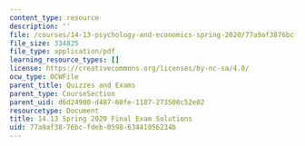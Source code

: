 ```yaml
---
content_type: resource
description: ''
file: /courses/14-13-psychology-and-economics-spring-2020/77a9af3876bcfdeb059863441056234b_MIT14-13s20_final_sol.pdf
file_size: 334825
file_type: application/pdf
learning_resource_types: []
license: https://creativecommons.org/licenses/by-nc-sa/4.0/
ocw_type: OCWFile
parent_title: Quizzes and Exams
parent_type: CourseSection
parent_uid: d6d24900-d487-60fe-1187-273500c52e02
resourcetype: Document
title: 14.13 Spring 2020 Final Exam Solutions
uid: 77a9af38-76bc-fdeb-0598-63441056234b
---
```

